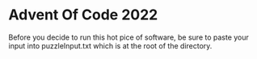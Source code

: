 # Advent Of Code 2022
Before you decide to run this hot pice of software, be sure to paste your input into puzzleInput.txt which is at the root of the directory. 
